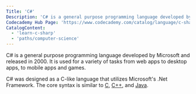 ```yaml
---
Title: 'C#'
Description: 'C# is a general purpose programming language developed by Microsoft and released in 2000.'
Codecademy Hub Page: 'https://www.codecademy.com/catalog/language/c-sharp'
CatalogContent:
  - 'learn-c-sharp'
  - 'paths/computer-science'
---
```


C# is a general purpose programming language developed by Microsoft and released in 2000. It is used for a variety of tasks from web apps to desktop apps, to mobile apps and games.

C# was designed as a C-like language that utilizes Microsoft's .Net Framework. The core syntax is similar to [C](https://www.codecademy.com/resources/docs/c), [C++](https://www.codecademy.com/resources/docs/cpp), and [Java](https://www.codecademy.com/resources/docs/java).
